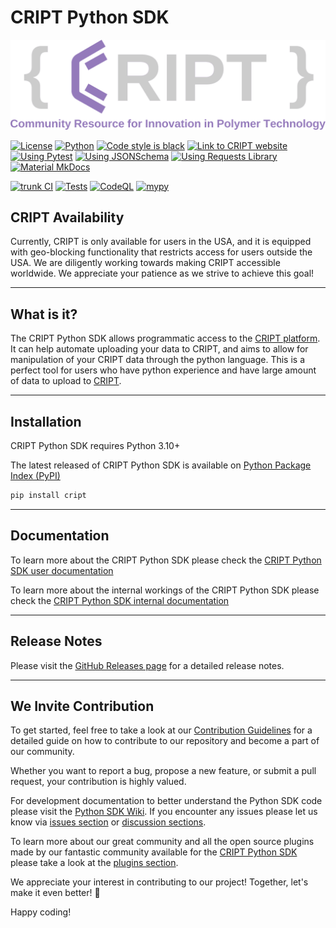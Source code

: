 # CRIPT Python SDK

[![License](./CRIPT_full_logo_colored_transparent.png)](https://github.com/C-Accel-CRIPT/Python-SDK/blob/develop/LICENSE.md)

[![License](https://img.shields.io/github/license/C-Accel-CRIPT/cript?style=flat-square)](https://github.com/C-Accel-CRIPT/Python-SDK/blob/develop/LICENSE.md)
[![Python](https://img.shields.io/badge/Language-Python%203.10+-blue?style=flat-square&logo=python)](https://www.python.org/)
[![Code style is black](https://img.shields.io/badge/Code%20Style-black-000000.svg?style=flat-square&logo=python)](https://github.com/psf/black)
[![Link to CRIPT website](https://img.shields.io/badge/platform-criptapp.org-blueviolet?style=flat-square)](https://criptapp.org/)
[![Using Pytest](https://img.shields.io/badge/Dependencies-pytest-green?style=flat-square&logo=Pytest)](https://docs.pytest.org/en/7.2.x/)
[![Using JSONSchema](https://img.shields.io/badge/Dependencies-jsonschema-blueviolet?style=flat-square&logo=json)](https://python-JSONSchema.readthedocs.io/en/stable/)
[![Using Requests Library](https://img.shields.io/badge/Dependencies-Requests-blueviolet?style=flat-square&logo=python)](https://requests.readthedocs.io/en/latest/)
[![Material MkDocs](https://img.shields.io/badge/Docs-mkdocs--material-blueviolet?style=flat-square&logo=markdown)](https://squidfunk.github.io/mkdocs-material/)

[![trunk CI](https://github.com/C-Accel-CRIPT/Python-SDK/actions/workflows/trunk.yml/badge.svg)](https://github.com/C-Accel-CRIPT/Python-SDK/actions/workflows/trunk.yml)
[![Tests](https://github.com/C-Accel-CRIPT/Python-SDK/actions/workflows/tests.yml/badge.svg)](https://github.com/C-Accel-CRIPT/Python-SDK/actions/workflows/tests.yml)
[![CodeQL](https://github.com/C-Accel-CRIPT/Python-SDK/actions/workflows/codeql.yml/badge.svg)](https://github.com/C-Accel-CRIPT/Python-SDK/actions/workflows/codeql.yml)
[![mypy](https://github.com/C-Accel-CRIPT/Python-SDK/actions/workflows/mypy.yaml/badge.svg)](https://github.com/C-Accel-CRIPT/Python-SDK/actions/workflows/mypy_check.yaml)

<!-- [![Safe Dependencies](https://github.com/C-Accel-CRIPT/Python-SDK/actions/workflows/dependency-review.yml/badge.svg)](https://github.com/C-Accel-CRIPT/Python-SDK/actions/workflows/dependency-review.yml) -->

<!-- just shows pass/fail instead of percentage
[![Test Coverage](https://github.com/C-Accel-CRIPT/Python-SDK/actions/workflows/test_coverage.yaml/badge.svg)](https://github.com/C-Accel-CRIPT/Python-SDK/actions/workflows/test_coverage.yaml)
-->

## CRIPT Availability

Currently, CRIPT is only available for users in the USA, and it is equipped with geo-blocking functionality that restricts access for users outside the USA. We are diligently working towards making CRIPT accessible worldwide. We appreciate your patience as we strive to achieve this goal!

---

## What is it?

The CRIPT Python SDK allows programmatic access to the [CRIPT platform](https://criptapp.org). It can help automate uploading your data to CRIPT, and aims to allow for manipulation of your CRIPT data through the python language. This is a perfect tool for users who have python experience and have large amount of data to upload to [CRIPT](https://criptapp.org).

---

## Installation

CRIPT Python SDK requires Python 3.10+

The latest released of CRIPT Python SDK is available on [Python Package Index (PyPI)](https://pypi.org/project/cript/)

```bash
pip install cript
```

---

## Documentation

To learn more about the CRIPT Python SDK please check the [CRIPT Python SDK user documentation](https://c-accel-cript.github.io/Python-SDK/)

To learn more about the internal workings of the CRIPT Python SDK please check the [CRIPT Python SDK internal documentation](https://github.com/C-Accel-CRIPT/Python-SDK/wiki)

---

## Release Notes

Please visit the [GitHub Releases page](https://github.com/C-Accel-CRIPT/Python-SDK/releases/latest) for a detailed release notes.

---

## We Invite Contribution

To get started, feel free to take a look at our [Contribution Guidelines](CONTRIBUTING.md) for
a detailed guide on how to contribute to our repository and become a part of our community.

Whether you want to report a bug, propose a new feature, or submit a pull request, your contribution is highly valued.

For development documentation to better understand the Python SDK code please visit the
[Python SDK Wiki](https://github.com/C-Accel-CRIPT/Python-SDK/wiki).
If you encounter any issues please let us know via
[issues section](https://github.com/C-Accel-CRIPT/Python-SDK/issues) or
[discussion sections](https://github.com/C-Accel-CRIPT/Python-SDK/discussions).

To learn more about our great community and all the open source plugins made by our fantastic community available
for the [CRIPT Python SDK](https://github.com/C-Accel-CRIPT/Python-SDK) please take a look at the
[plugins section](https://github.com/C-Accel-CRIPT/Python-SDK/discussions/categories/plugins).

We appreciate your interest in contributing to our project! Together, let's make it even better! 🚀

Happy coding!
